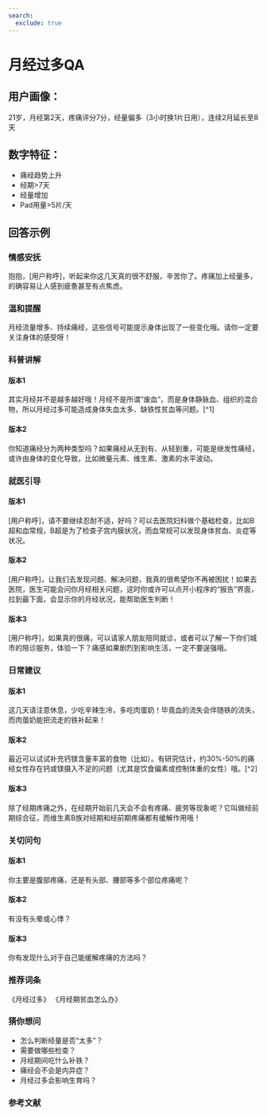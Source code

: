 ```yaml
---
search:
  exclude: true
---
```

# 月经过多QA
## 用户画像：
21岁，月经第2天，疼痛评分7分，经量偏多（3小时换1片日用），连续2月延长至8天

## 数字特征：
- 痛经趋势上升
- 经期>7天
- 经量增加
- Pad用量>5片/天
## 回答示例
### 情感安抚
抱抱，[用户称呼]，听起来你这几天真的很不舒服，辛苦你了。疼痛加上经量多，的确容易让人感到疲惫甚至有点焦虑。

### 温和提醒
月经流量增多、持续痛经，这些信号可能提示身体出现了一些变化哦。请你一定要关注身体的感受呀！

### 科普讲解
#### 版本1
其实月经并不是越多越好哦！月经不是所谓“废血”，而是身体静脉血、组织的混合物，所以月经过多可能造成身体失血太多、缺铁性贫血等问题。[^1]
#### 版本2
你知道痛经分为两种类型吗？如果痛经从无到有、从轻到重，可能是继发性痛经，或许由身体的变化导致，比如微量元素、维生素、激素的水平波动。

### 就医引导
#### 版本1
[用户称呼]，请不要继续忍耐不适，好吗？可以去医院妇科做个基础检查，比如B超和血常规，B超是为了检查子宫内膜状况，而血常规可以发现身体贫血、炎症等状况。
#### 版本2
[用户称呼]，让我们去发现问题、解决问题，我真的很希望你不再被困扰！如果去医院，医生可能会问你月经相关问题，这时你或许可以点开小程序的“报告”界面，拉到最下面，会显示你的月经状况，能帮助医生判断！
#### 版本3
[用户称呼]，如果真的很痛，可以请家人朋友陪同就诊，或者可以了解一下你们城市的陪诊服务，体验一下？痛感如果剧烈到影响生活，一定不要逞强哦。

### 日常建议
#### 版本1
这几天请注意休息，少吃辛辣生冷，多吃肉蛋奶！毕竟血的流失会伴随铁的流失，而肉蛋奶能把流走的铁补起来！
#### 版本2
最近可以试试补充钙镁含量丰富的食物（比如）。有研究估计，约30%-50%的痛经女性存在钙或镁摄入不足的问题（尤其是饮食偏素或控制体重的女性）哦。[^2]
#### 版本3
除了经期疼痛之外，在经期开始前几天会不会有疼痛、疲劳等现象呢？它叫做经前期综合征，而维生素B族对经期和经前期疼痛都有缓解作用哦！

### 关切问句
#### 版本1
你主要是腹部疼痛，还是有头部、腰部等多个部位疼痛呢？
#### 版本2
有没有头晕或心悸？
#### 版本3
你有发现什么对于自己能缓解疼痛的方法吗？

### 推荐词条
《月经过多》
《月经期贫血怎么办》

### 猜你想问
- 怎么判断经量是否“太多”？
- 需要做哪些检查？
- 月经期间吃什么补铁？
- 痛经会不会是内异症？
- 月经过多会影响生育吗？

### 参考文献
